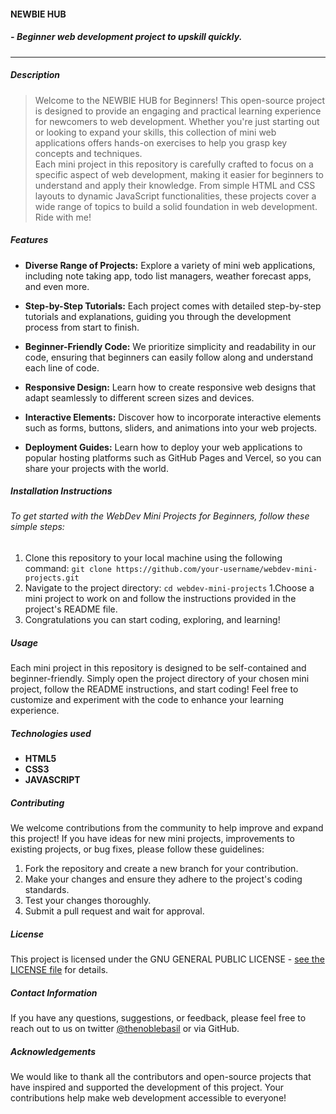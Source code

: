#### **NEWBIE HUB** 

##### - *Beginner web development project to upskill quickly.*  

---
  
##### Description  

> Welcome to the NEWBIE HUB for Beginners! This open-source project is designed to provide an engaging and practical learning experience for newcomers to web development. Whether you're just starting out or looking to expand your skills, this collection of mini web applications offers hands-on exercises to help you grasp key concepts and techniques.  
> Each mini project in this repository is carefully crafted to focus on a specific aspect of web development, making it easier for beginners to understand and apply their knowledge. From simple HTML and CSS layouts to dynamic JavaScript functionalities, these projects cover a wide range of topics to build a solid foundation in web development. Ride with me! 

##### Features

- **Diverse Range of Projects:** Explore a variety of mini web applications, including note taking app, todo list managers, weather forecast apps, and even more.

- **Step-by-Step Tutorials:** Each project comes with detailed step-by-step tutorials and explanations, guiding you through the development process from start to finish.

- **Beginner-Friendly Code:** We prioritize simplicity and readability in our code, ensuring that beginners can easily follow along and understand each line of code.

- **Responsive Design:** Learn how to create responsive web designs that adapt seamlessly to different screen sizes and devices.

- **Interactive Elements:** Discover how to incorporate interactive elements such as forms, buttons, sliders, and animations into your web projects.

- **Deployment Guides:** Learn how to deploy your web applications to popular hosting platforms such as GitHub Pages and  Vercel, so you can share your projects with the world.

##### Installation Instructions

###### To get started with the WebDev Mini Projects for Beginners, follow these simple steps:

1. Clone this repository to your local machine using the following command:
`git clone https://github.com/your-username/webdev-mini-projects.git`
1. Navigate to the project directory: 
`cd webdev-mini-projects`
1.Choose a mini project to work on and follow the instructions provided in the project's README file.
1. Congratulations you can start coding, exploring, and learning!

##### Usage

Each mini project in this repository is designed to be self-contained and beginner-friendly. Simply open the project directory of your chosen mini project, follow the README instructions, and start coding! Feel free to customize and experiment with the code to enhance your learning experience.  

##### Technologies used

- **HTML5**
- **CSS3**
- **JAVASCRIPT**

##### Contributing
We welcome contributions from the community to help improve and expand this project! If you have ideas for new mini projects, improvements to existing projects, or bug fixes, please follow these guidelines:

1. Fork the repository and create a new branch for your contribution.
2. Make your changes and ensure they adhere to the project's coding standards.
3. Test your changes thoroughly.
4. Submit a pull request and wait for approval.

##### License

This project is licensed under the GNU GENERAL PUBLIC LICENSE - [see the LICENSE file](https://github.com/basilgoodluck/newbie-hub?tab=GPL-3.0-1-ov-file) for details.

##### Contact Information

If you have any questions, suggestions, or feedback, please feel free to reach out to us on twitter [@thenoblebasil](https://twitter.com/TheNobleBasil) or via GitHub.

##### Acknowledgements

We would like to thank all the contributors and open-source projects that have inspired and supported the development of this project. Your contributions help make web development accessible to everyone!